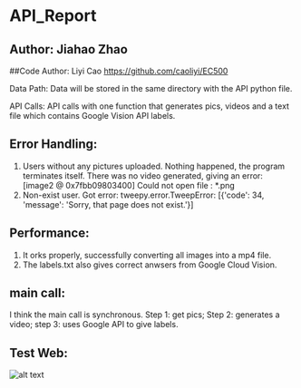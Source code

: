 # API_Report
## Author: Jiahao Zhao
##Code Author: Liyi Cao https://github.com/caoliyi/EC500

Data Path:
Data will be stored in the same directory with the API python file.

API Calls:
API calls with one function that generates pics, videos and a text file which contains Google Vision API labels.

## Error Handling: 
1. Users without any pictures uploaded.
Nothing happened, the program terminates itself. There was no video generated, giving an error: [image2 @ 0x7fbb09803400] Could not open file : *.png
2. Non-exist user.
Got error: tweepy.error.TweepError: [{'code': 34, 'message': 'Sorry, that page does not exist.'}]

## Performance:
1. It orks properly, successfully converting all images into a mp4 file.
2. The labels.txt also gives correct anwsers from Google Cloud Vision.

## main call:
  I think the main call is synchronous. Step 1: get pics; Step 2: generates a video; step 3: uses Google API to give labels.

## Test Web:
![alt text](https://github.com/caoliyi/EC500/blob/master/test.png)

